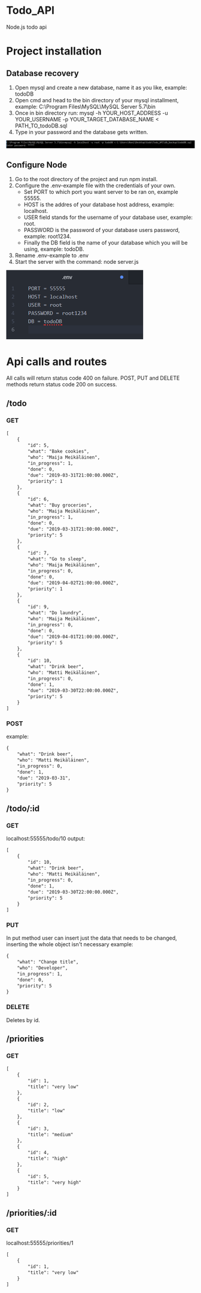 # Todo_API
Node.js todo api
# Project installation
## Database recovery
1. Open mysql and create a new database, name it as you like, example: todoDB
2. Open cmd and head to the bin directory of your mysql installment, example: C:\Program Files\MySQL\MySQL Server 5.7\bin
3. Once in bin directory run: mysql -h YOUR_HOST_ADDRESS -u YOUR_USERNAME -p YOUR_TARGET_DATABASE_NAME < PATH_TO_todoDB.sql
4. Type in your password and the database gets written.
<img src="pictures/restore.PNG" alt="windows cmd restore db">

## Configure Node
1. Go to the root directory of the project and run npm install.
2. Configure the .env-example file with the credentials of your own.
    * Set PORT to which port you want server to be ran on, example 55555.
    * HOST is the addres of your database host address, example: localhost.
    * USER field stands for the username of your database user, example: root.
    * PASSWORD is the password of your database users password, example: root1234.
    * Finally the DB field is the name of your database which you will be using, example: todoDB.
3. Rename .env-example to .env
4. Start the server with the command: node server.js

<img src='pictures/env.PNG' alt="env fields in editor">

# Api calls and routes
All calls will return status code 400 on failure. POST, PUT and DELETE methods return status code 200 on success.

## /todo

### GET
    [
        {
            "id": 5,
            "what": "Bake cookies",
            "who": "Maija Meikäläinen",
            "in_progress": 1,
            "done": 0,
            "due": "2019-03-31T21:00:00.000Z",
            "priority": 1
        },
        {
            "id": 6,
            "what": "Buy groceries",
            "who": "Maija Meikäläinen",
            "in_progress": 1,
            "done": 0,
            "due": "2019-03-31T21:00:00.000Z",
            "priority": 5
        },
        {
            "id": 7,
            "what": "Go to sleep",
            "who": "Maija Meikäläinen",
            "in_progress": 0,
            "done": 0,
            "due": "2019-04-02T21:00:00.000Z",
            "priority": 1
        },
        {
            "id": 9,
            "what": "Do laundry",
            "who": "Maija Meikäläinen",
            "in_progress": 0,
            "done": 0,
            "due": "2019-04-01T21:00:00.000Z",
            "priority": 5
        },
        {
            "id": 10,
            "what": "Drink beer",
            "who": "Matti Meikäläinen",
            "in_progress": 0,
            "done": 1,
            "due": "2019-03-30T22:00:00.000Z",
            "priority": 5
        }
    ]

### POST

example:

    {
        "what": "Drink beer",
        "who": "Matti Meikäläinen",
        "in_progress": 0,
        "done": 1,
        "due": "2019-03-31",
        "priority": 5
    }

## /todo/:id

### GET
localhost:55555/todo/10
output: 

    [
        {
            "id": 10,
            "what": "Drink beer",
            "who": "Matti Meikäläinen",
            "in_progress": 0,
            "done": 1,
            "due": "2019-03-30T22:00:00.000Z",
            "priority": 5
        }
    ]

### PUT
In put method user can insert just the data that needs to be changed, inserting the whole object isn't necessary
example:

    {
        "what": "Change title",
        "who": "Developer",
        "in_progress": 1,
        "done": 0,
        "priority": 5
    }


### DELETE
Deletes by id.

## /priorities
### GET
    [
        {
            "id": 1,
            "title": "very low"
        },
        {
            "id": 2,
            "title": "low"
        },
        {
            "id": 3,
            "title": "medium"
        },
        {
            "id": 4,
            "title": "high"
        },
        {
            "id": 5,
            "title": "very high"
        }
    ]

## /priorities/:id
### GET
localhost:55555/priorities/1

    [
        {
            "id": 1,
            "title": "very low"
        }
    ]
